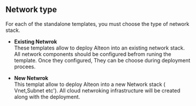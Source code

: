 ## Network type
For each of the standalone templates, you must choose the type of network stack. 


  - **Existing Netwrok** <br> These templates allow to deploy Alteon into an existing network stack. All network components should be configured befrom runing the template.
Once they configured, They can be choose during deployment procees.

  - **New Netwrok** <br> This templat allow to deploy Alteon into a new Network stack ( Vnet,Subnet etc'). All cloud netwroking infrastructure will be created along with the deployment. 
